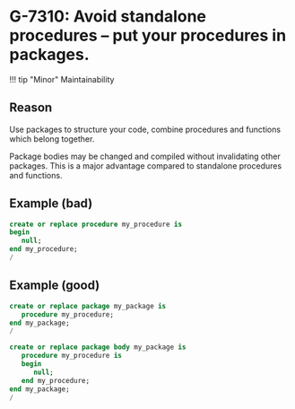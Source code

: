 # G-7310: Avoid standalone procedures – put your procedures in packages.

!!! tip "Minor"
    Maintainability

## Reason

Use packages to structure your code, combine procedures and functions which belong together.

Package bodies may be changed and compiled without invalidating other packages. This is a major advantage compared to standalone procedures and functions.

## Example (bad)

``` sql
create or replace procedure my_procedure is
begin
   null;
end my_procedure;
/
```

## Example (good)

``` sql
create or replace package my_package is
   procedure my_procedure;
end my_package;
/

create or replace package body my_package is
   procedure my_procedure is
   begin
      null;
   end my_procedure;
end my_package;
/
```